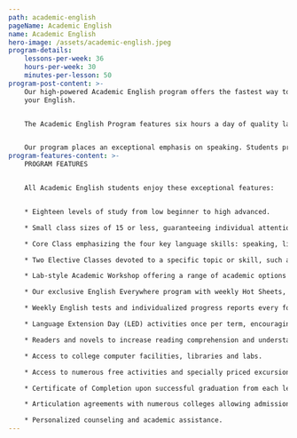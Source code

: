 ```yaml
---
path: academic-english
pageName: Academic English
name: Academic English
hero-image: /assets/academic-english.jpeg
program-details:
    lessons-per-week: 36
    hours-per-week: 30
    minutes-per-lesson: 50
program-post-content: >-
    Our high-powered Academic English program offers the fastest way to develop
    your English.


    The Academic English Program features six hours a day of quality language instruction, including a core class, your choice of two electives or one premium test preparation class, and a daily academic workshop. Designed for students who plan to transfer to an American college or university, the program is suitable for any student interested in gaining English fluency as quickly as possible.


    Our program places an exceptional emphasis on speaking. Students practice speaking skills frequently in class, receiving regular guidance and correction from their instructor.
program-features-content: >-
    PROGRAM FEATURES


    All Academic English students enjoy these exceptional features:


    * Eighteen levels of study from low beginner to high advanced.

    * Small class sizes of 15 or less, guaranteeing individual attention from your teacher.

    * Core Class emphasizing the four key language skills: speaking, listening, reading and writing

    * Two Elective Classes devoted to a specific topic or skill, such as Slang, Business English, American Culture, Public Speaking, Grammar, or Composition. Or take one of our premium Test Preparation classes to prepare for the TOEFL, SAT, or IELTS.

    * Lab-style Academic Workshop offering a range of academic options each week, including Pronunciation Clinics, Conversation Clubs, Homework Labs, Computer Labs, and more.

    * Our exclusive English Everywhere program with weekly Hot Sheets, involving your host family, activity guides and FLS staff in your learning process.

    * Weekly English tests and individualized progress reports every four weeks.

    * Language Extension Day (LED) activities once per term, encouraging students to use English in new settings and contexts.

    * Readers and novels to increase reading comprehension and understanding of American culture (for High Beginner and above).

    * Access to college computer facilities, libraries and labs.

    * Access to numerous free activities and specially priced excursions.

    * Certificate of Completion upon successful graduation from each level.

    * Articulation agreements with numerous colleges allowing admission without a TOEFL score based on completion of the designated FLS level.

    * Personalized counseling and academic assistance.
---
```

